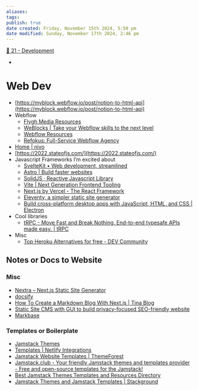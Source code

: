 ```yaml
---
aliases: 
tags: 
publish: true
date created: Friday, November 15th 2024, 5:50 pm
date modified: Sunday, November 17th 2024, 2:46 pm
---
```


[📁 21 - Development](../../📁%2021%20-%20Development/📁%2021%20-%20Development.md)

- 
# Web Dev

- [https://myblock.webflow.io/post/notion-to-html-api](https://myblock.webflow.io/post/notion-to-html-api)
- Webflow
    - [Flygh Media Resources](https://flygh-media-resources.webflow.io/)
    - [WeBlocks | Take your Webflow skills to the next level](https://www.weblocks.com/home)
    - [Webflow Resources](https://www.flowtools.so/)
    - [Refokus: Full-Service Webflow Agency](https://www.refokus.com/)
- [Home | nivo](https://nivo.rocks/)
- [https://2022.stateofjs.com/](https://2022.stateofjs.com/)
- Javascript Frameworks I’m excited about
    - [SvelteKit • Web development, streamlined](https://kit.svelte.dev/)
    - [Astro | Build faster websites](https://astro.build/)
    - [SolidJS · Reactive Javascript Library](https://www.solidjs.com/)
    - [Vite | Next Generation Frontend Tooling](https://vitejs.dev/)
    - [Next.js by Vercel - The React Framework](https://nextjs.org/)
    - [Eleventy, a simpler static site generator](https://www.11ty.dev/)
    - [Build cross-platform desktop apps with JavaScript, HTML, and CSS | Electron](https://www.electronjs.org/)
- Cool libraries
    - [tRPC - Move Fast and Break Nothing. End-to-end typesafe APIs made easy. | tRPC](https://trpc.io/)
- Misc
    - [Top Heroku Alternatives for free - DEV Community](https://dev.to/meshvpatel18/top-heroku-alternatives-for-free-46g1)

## Notes or Docs to Website

### Misc

- [Nextra – Next.js Static Site Generator](https://nextra.site/)
- [docsify](https://docsify.js.org/#/)
- [How To Create a Markdown Blog With Next.js | Tina Blog](https://tina.io/blog/simple-markdown-blog-nextjs/)
- [Static Site CMS with GUI to build privacy-focused SEO-friendly website](https://getpublii.com/)
- [Markbase](https://www.markbase.xyz/)

### Templates or Boilerplate

- [Jamstack Themes](https://jamstackthemes.dev/)
- [Templates | Netlify Integrations](https://www.netlify.com/integrations/templates/)
- [Jamstack Website Templates | ThemeForest](https://themeforest.net/search/jamstack)
- [Jamstack.club - Your friendly Jamstack themes and templates provider - Free and open-source templates for the Jamstack!](https://jamstack.club/)
- [Best Jamstack Themes,Templates and Resources Directory](https://statichunt.com/)
- [Jamstack Themes and Jamstack Templates | Stackground](https://www.stackground.com/jamstack-themes)